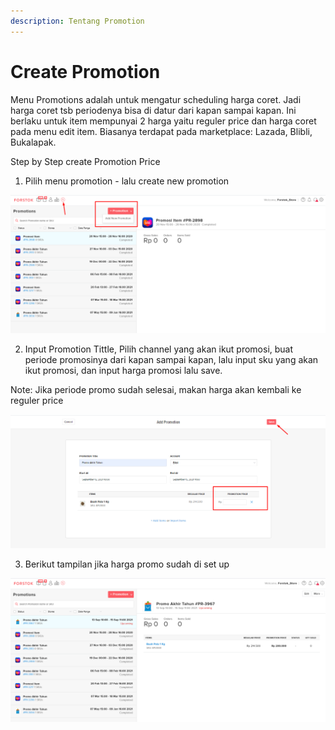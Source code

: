 ```yaml
---
description: Tentang Promotion
---
```


# Create Promotion

Menu Promotions adalah untuk mengatur scheduling harga coret. Jadi harga coret tsb periodenya bisa di datur dari kapan sampai kapan. Ini berlaku untuk item mempunyai 2 harga yaitu reguler price dan harga coret pada menu edit item. Biasanya terdapat pada marketplace: Lazada, Blibli, Bukalapak.

Step by Step create Promotion Price

1. Pilih menu promotion - lalu create new promotion

![](../../.gitbook/assets/image%20%28417%29.png)

2. Input Promotion Tittle, Pilih channel yang akan ikut promosi, buat periode promosinya dari kapan sampai kapan, lalu input sku yang akan ikut promosi, dan input harga promosi lalu save.  
  
Note: Jika periode promo sudah selesai, makan harga akan kembali ke reguler price

![](../../.gitbook/assets/image%20%28415%29.png)

3. Berikut tampilan jika harga promo sudah di set up

![](../../.gitbook/assets/image%20%28414%29.png)





